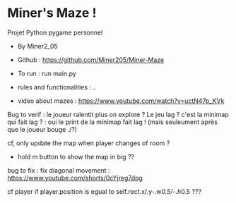 
# Miner's Maze !
Projet Python pygame personnel
- By Miner2_05

- Github : https://github.com/Miner205/Miner-Maze

- To run : run main.py

- rules and functionalities : ..

- video about mazes : https://www.youtube.com/watch?v=uctN47p_KVk


Bug to verif : le joueur ralentit plus on explore ? Le jeu lag ?
c'est la minimap qui fait lag ? : oui le print de la minimap fait lag ! (mais seuleument après que le joueur bouge ./?)

cf, only update the map when player changes of room ?

+ hold m button to show the map in big ??

bug to fix : fix diagonal movement : https://www.youtube.com/shorts/0cYjreg7dpg


cf player if player.position is egual to self.rect.x/.y-.w*0.5/-.h*0.5 ???